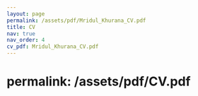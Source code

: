 ```yaml
---
layout: page
permalink: /assets/pdf/Mridul_Khurana_CV.pdf
title: CV
nav: true
nav_order: 4
cv_pdf: Mridul_Khurana_CV.pdf
---
```

# permalink: /assets/pdf/CV.pdf
